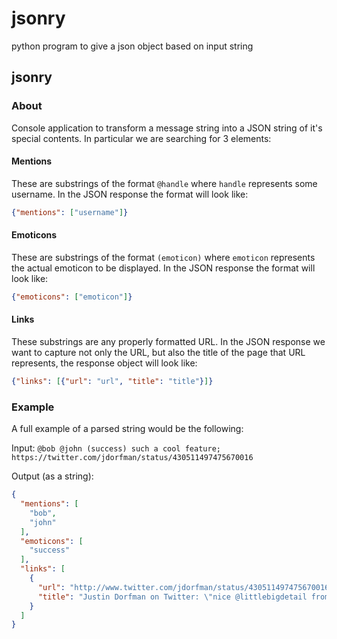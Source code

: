 # jsonry
python program to give a json object based on input string


jsonry
----
### About
Console application to transform a message string into a JSON string of it's special contents.  In particular we are searching for 3 elements:

#### Mentions
These are substrings of the format `@handle` where `handle` represents some username.  In the JSON response the format will look like:

```json
{"mentions": ["username"]}
```

#### Emoticons
These are substrings of the format `(emoticon)` where `emoticon` represents the actual emoticon to be displayed.  In the JSON response the format will look like:

```json
{"emoticons": ["emoticon"]}
```

#### Links
These substrings are any properly formatted URL.  In the JSON response we want to capture not only the URL, but also the title of the page that URL represents, the response object will look like:

```json
{"links": [{"url": "url", "title": "title"}]}
```

### Example
A full example of a parsed string would be the following:

Input: `@bob @john (success) such a cool feature; https://twitter.com/jdorfman/status/430511497475670016`

Output (as a string): 

```json
{
  "mentions": [
    "bob",
    "john"
  ],
  "emoticons": [
    "success"
  ],
  "links": [
    {
      "url": "http://www.twitter.com/jdorfman/status/430511497475670016",
      "title": "Justin Dorfman on Twitter: \"nice @littlebigdetail from @HipChat (shows hex colors when pasted in chat). http://t.co/7cI6Gjy5pq\""
    }
  ]
}
```